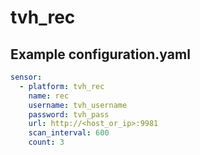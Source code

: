 # tvh_rec

## Example configuration.yaml

```yaml
sensor:
  - platform: tvh_rec
    name: rec
    username: tvh_username
    password: tvh_pass
    url: http://<host_or_ip>:9981
    scan_interval: 600
    count: 3
```

